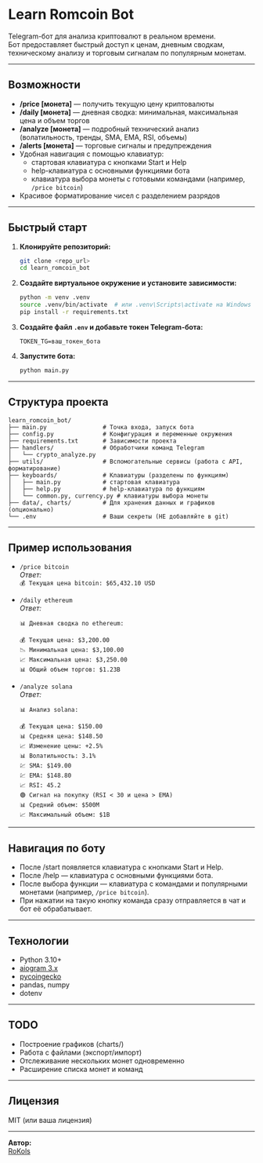 # Learn Romcoin Bot

Telegram-бот для анализа криптовалют в реальном времени.  
Бот предоставляет быстрый доступ к ценам, дневным сводкам, техническому анализу и торговым сигналам по популярным монетам.

---

## Возможности

- **/price [монета]** — получить текущую цену криптовалюты  
- **/daily [монета]** — дневная сводка: минимальная, максимальная цена и объем торгов  
- **/analyze [монета]** — подробный технический анализ (волатильность, тренды, SMA, EMA, RSI, объемы)  
- **/alerts [монета]** — торговые сигналы и предупреждения  
- Удобная навигация с помощью клавиатур:
  - стартовая клавиатура с кнопками Start и Help
  - help-клавиатура с основными функциями бота
  - клавиатура выбора монеты с готовыми командами (например, `/price bitcoin`)
- Красивое форматирование чисел с разделением разрядов

---

## Быстрый старт

1. **Клонируйте репозиторий:**
   ```bash
   git clone <repo_url>
   cd learn_romcoin_bot
   ```

2. **Создайте виртуальное окружение и установите зависимости:**
   ```bash
   python -m venv .venv
   source .venv/bin/activate  # или .venv\Scripts\activate на Windows
   pip install -r requirements.txt
   ```

3. **Создайте файл `.env` и добавьте токен Telegram-бота:**
   ```
   TOKEN_TG=ваш_токен_бота
   ```

4. **Запустите бота:**
   ```bash
   python main.py
   ```

---

## Структура проекта

```
learn_romcoin_bot/
├── main.py                # Точка входа, запуск бота
├── config.py              # Конфигурация и переменные окружения
├── requirements.txt       # Зависимости проекта
├── handlers/              # Обработчики команд Telegram
│   └── crypto_analyze.py
├── utils/                 # Вспомогательные сервисы (работа с API, форматирование)
├── keyboards/             # Клавиатуры (разделены по функциям)
│   ├── main.py            # стартовая клавиатура
│   ├── help.py            # help-клавиатура по функциям
│   └── common.py, currency.py # клавиатуры выбора монеты
├── data/, charts/         # Для хранения данных и графиков (опционально)
└── .env                   # Ваши секреты (НЕ добавляйте в git)
```

---

## Пример использования

- `/price bitcoin`  
  _Ответ:_  
  `💰 Текущая цена bitcoin: $65,432.10 USD`

- `/daily ethereum`  
  _Ответ:_  
  ```
  📊 Дневная сводка по ethereum:

  💰 Текущая цена: $3,200.00
  📉 Минимальная цена: $3,100.00
  📈 Максимальная цена: $3,250.00
  📊 Общий объем торгов: $1.23B
  ```

- `/analyze solana`  
  _Ответ:_  
  ```
  📊 Анализ solana:

  💰 Текущая цена: $150.00
  📊 Средняя цена: $148.50
  📈 Изменение цены: +2.5%
  📊 Волатильность: 3.1%
  💹 SMA: $149.00
  💹 EMA: $148.80
  📈 RSI: 45.2
  🟢 Сигнал на покупку (RSI < 30 и цена > EMA)
  📊 Средний объем: $500M
  📈 Максимальный объем: $1B
  ```

---

## Навигация по боту

- После /start появляется клавиатура с кнопками Start и Help.
- После /help — клавиатура с основными функциями бота.
- После выбора функции — клавиатура с командами и популярными монетами (например, `/price bitcoin`).
- При нажатии на такую кнопку команда сразу отправляется в чат и бот её обрабатывает.

---

## Технологии

- Python 3.10+
- [aiogram 3.x](https://docs.aiogram.dev/)
- [pycoingecko](https://github.com/man-c/pycoingecko)
- pandas, numpy
- dotenv

---

## TODO

- Построение графиков (charts/)
- Работа с файлами (экспорт/импорт)
- Отслеживание нескольких монет одновременно
- Расширение списка монет и команд

---

## Лицензия

MIT (или ваша лицензия)

---

**Автор:**  
[RoKols](Mailto:RoKols2017@gmail.com) 